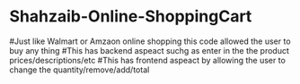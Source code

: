 # Shahzaib-Online-ShoppingCart
#Just like Walmart or Amzaon online shopping this code allowed the user to buy any thing
#This has backend aspeact suchg as enter in the the product prices/descriptions/etc
#This has frontend aspeact by allowing the user to change the quantity/remove/add/total
